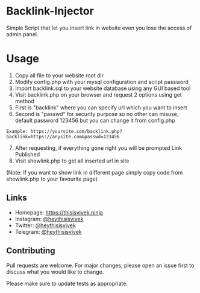 # Backlink-Injector
Simple Script that let you insert link in website even you lose the access of admin panel.

# Usage
1) Copy all file to your website root dir
2) Modify config.php with your mysql configuration and script password
3) Import backlink.sql to your website database using any GUI based tool
4) Visit backlink.php on your browser and request 2 options using get method
5) First is "backlink" where you can specify url which you want to insert
6) Second is "passwd" for security purpose so no other can misuse, default password 123456 but you can change it from config.php
```
Example: https://yoursite.com/backlink.php?backlink=https://anysite.com&passwd=123456
```
7) After requesting, if everything gone right you will be prompted Link Published
8) Visit showlink.php to get all inserted url in site

(Note: If you want to show link in different page simply copy code from showlink.php to your favourite page)

Links
----

* Homepage: https://thisisvivek.ninja
* Instagram: [@heythisisvivek](https://instagram.com/heythisisvivek)
* Twitter: [@heythisisvivek](https://twitter.com/heythisisvivek)
* Telegram: [@heythisisvivek](https://t.me/heythisisvivek)

## Contributing
Pull requests are welcome. For major changes, please open an issue first to discuss what you would like to change.

Please make sure to update tests as appropriate.
